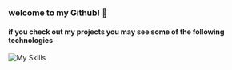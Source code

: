 ### welcome to my Github! 👋
#### if you check out my projects you may see some of the following technologies

![My Skills](https://skills.thijs.gg/icons?i=js,ruby,html,css,rails,react,postgres,git,github,sass,vscode,babel,npm)



